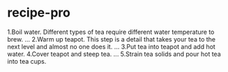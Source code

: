 # recipe-pro
1.Boil water. Different types of tea require different water temperature to brew. ...
2.Warm up teapot. This step is a detail that takes your tea to the next level and almost no one does it. ...
3.Put tea into teapot and add hot water.
4.Cover teapot and steep tea. ...
5.Strain tea solids and pour hot tea into tea cups.
